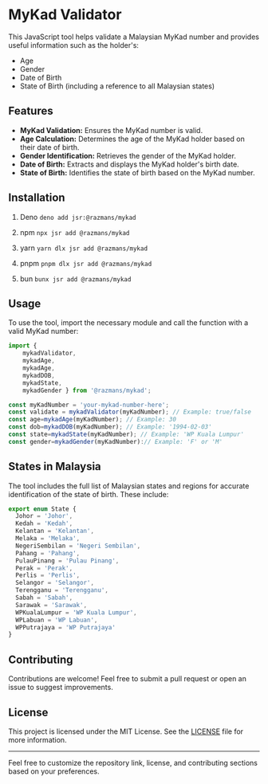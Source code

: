# MyKad Validator

This JavaScript tool helps validate a Malaysian MyKad number and provides useful information such as the holder's:

- Age
- Gender
- Date of Birth
- State of Birth (including a reference to all Malaysian states)

## Features

- **MyKad Validation:** Ensures the MyKad number is valid.
- **Age Calculation:** Determines the age of the MyKad holder based on their date of birth.
- **Gender Identification:** Retrieves the gender of the MyKad holder.
- **Date of Birth:** Extracts and displays the MyKad holder's birth date.
- **State of Birth:** Identifies the state of birth based on the MyKad number.

## Installation

1. Deno
` deno add jsr:@razmans/mykad `

2. npm
` npx jsr add @razmans/mykad `

3. yarn
` yarn dlx jsr add @razmans/mykad `

4. pnpm
` pnpm dlx jsr add @razmans/mykad `

5. bun
` bunx jsr add @razmans/mykad `

## Usage

To use the tool, import the necessary module and call the function with a valid MyKad number:

```javascript
import { 
    mykadValidator, 
    mykadAge, 
    mykadAge, 
    mykadDOB, 
    mykadState, 
    mykadGender } from '@razmans/mykad';

const myKadNumber = 'your-mykad-number-here';
const validate = mykadValidator(myKadNumber); // Example: true/false
const age=mykadAge(myKadNumber); // Example: 30
const dob=mykadDOB(myKadNumber); // Example: '1994-02-03'
const state=mykadState(myKadNumber); // Example: 'WP Kuala Lumpur'
const gender=mykadGender(myKadNumber):// Example: 'F' or 'M'

```



## States in Malaysia

The tool includes the full list of Malaysian states and regions for accurate identification of the state of birth. These include:

```javascript
export enum State {
  Johor = 'Johor',
  Kedah = 'Kedah',
  Kelantan = 'Kelantan',
  Melaka = 'Melaka',
  NegeriSembilan = 'Negeri Sembilan',
  Pahang = 'Pahang',
  PulauPinang = 'Pulau Pinang',
  Perak = 'Perak',
  Perlis = 'Perlis',
  Selangor = 'Selangor',
  Terengganu = 'Terengganu',
  Sabah = 'Sabah',
  Sarawak = 'Sarawak',
  WPKualaLumpur = 'WP Kuala Lumpur',
  WPLabuan = 'WP Labuan',
  WPPutrajaya = 'WP Putrajaya'
}

```
## Contributing

Contributions are welcome! Feel free to submit a pull request or open an issue to suggest improvements.

## License

This project is licensed under the MIT License. See the [LICENSE](./LICENSE) file for more information.

---

Feel free to customize the repository link, license, and contributing sections based on your preferences.